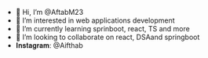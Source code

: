 - 👋 Hi, I’m @AftabM23
- 👀 I’m interested in web applications development
- 🌱 I’m currently learning sprinboot, react, TS and more
- 💞️ I’m looking to collaborate on react, DSAand springboot
- 𝐈𝐧𝐬𝐭𝐚𝐠𝐫𝐚𝐦: @Aifthab


<!---
AftabM23/AftabM23 is a ✨ special ✨ repository because its `README.md` (this file) appears on your GitHub profile.
You can click the Preview link to take a look at your changes.
--->
